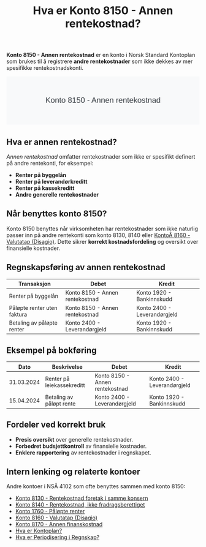 ﻿---
title: "Hva er Konto 8150 - Annen rentekostnad?"
seoTitle: "8150-annen-rentekostnad"
description: '**Konto 8150 - Annen rentekostnad** er en konto i Norsk Standard Kontoplan som brukes til å registrere **andre rentekostnader** som ikke dekkes av mer spesifik...'
---

**Konto 8150 - Annen rentekostnad** er en konto i Norsk Standard Kontoplan som brukes til å registrere **andre rentekostnader** som ikke dekkes av mer spesifikke rentekostnadskonti.

![Illustrasjon av konto 8150 Annen rentekostnad](8150-annen-rentekostnad-image.svg)

## Hva er annen rentekostnad?

*Annen rentekostnad* omfatter rentekostnader som ikke er spesifikt definert på andre rentekonti, for eksempel:

* **Renter på byggelån**
* **Renter på leverandørkreditt**
* **Renter på kassekreditt**
* **Andre generelle rentekostnader**

## Når benyttes konto 8150?

Konto 8150 benyttes når virksomheten har rentekostnader som ikke naturlig passer inn på andre rentekonti som konto 8130, 8140 eller [KontoÂ 8160 - Valutatap (Disagio)](/blogs/kontoplan/8160-valutatap-disagio "KontoÂ 8160 - Valutatap (Disagio)"). Dette sikrer **korrekt kostnadsfordeling** og oversikt over finansielle kostnader.

## Regnskapsføring av annen rentekostnad

| Transaksjon                                 | Debet                            | Kredit                       |
|---------------------------------------------|----------------------------------|------------------------------|
| Renter på byggelån                          | Konto 8150 - Annen rentekostnad  | Konto 1920 - Bankinnskudd   |
| Påløpte renter uten faktura                 | Konto 8150 - Annen rentekostnad  | Konto 2400 - Leverandørgjeld |
| Betaling av påløpte renter                  | Konto 2400 - Leverandørgjeld     | Konto 1920 - Bankinnskudd    |

## Eksempel på bokføring

| Dato       | Beskrivelse                                 | Debet                           | Kredit                        |
|------------|---------------------------------------------|---------------------------------|-------------------------------|
| 31.03.2024 | Renter på leiekassekreditt                  | Konto 8150 - Annen rentekostnad | Konto 2400 - Leverandørgjeld  |
| 15.04.2024 | Betaling av påløpt rente                     | Konto 2400 - Leverandørgjeld    | Konto 1920 - Bankinnskudd     |

## Fordeler ved korrekt bruk

* **Presis oversikt** over generelle rentekostnader.
* **Forbedret budsjettkontroll** av finansielle kostnader.
* **Enklere rapportering** av rentekostnader i regnskapet.

## Intern lenking og relaterte kontoer

Andre kontoer i NSÂ 4102 som ofte benyttes sammen med konto 8150:

* [Konto 8130 - Rentekostnad foretak i samme konsern](/blogs/kontoplan/8130-rentekostnad-foretak-i-samme-konsern "Konto 8130 - Rentekostnad foretak i samme konsern")
* [Konto 8140 - Rentekostnad, ikke fradragsberettiget](/blogs/kontoplan/8140-rentekostnad-ikke-fradragsberettiget "Konto 8140 - Rentekostnad, ikke fradragsberettiget i Norsk Standard Kontoplan")
* [Konto 1760 - Påløpte renter](/blogs/kontoplan/1760-palopte-renter "Konto 1760 - Påløpte renter: Regnskapsføring av påløpte renteutgifter")
* [Konto 8160 - Valutatap (Disagio)](/blogs/kontoplan/8160-valutatap-disagio "Konto 8160 - Valutatap (Disagio)")
* [Konto 8170 - Annen finanskostnad](/blogs/kontoplan/8170-annen-finanskostnad "Konto 8170 - Annen finanskostnad: Guide til andre finanskostnader")
* [Hva er Kontoplan?](/blogs/regnskap/hva-er-kontoplan "Hva er en Kontoplan? Komplett Guide til Kontoplaner i norsk regnskap")
* [Hva er Periodisering i Regnskap?](/blogs/regnskap/hva-er-periodisering "Hva er Periodisering i Regnskap? Guide til periodisering av kostnader og inntekter")






